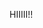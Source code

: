 <!DOCTYPE html>
HIIIII!!
<html lang="en">
<head>
    <meta charset="UTF-8">
    <meta http-equiv="X-UA-Compatible" content="IE=edge">
    <meta name="viewport" content="width=device-width, initial-scale=1.0">
    <title>Ghost Animation</title>
</head>
<body>
    <svg id="canvas" viewbox="0 0 2000 1000"></svg>
    <script>
        let canvas = document.getElementsByTagName("svg")[0];
        
        let ghosts = [];
        let colors = ["red", "green", "blue", "yellow", "cyan", "magenta", "black", "purple", "orange"];
        let eyeRadius = 20;
        let pupilRadius = 10;
        let headRadius = 60;
        let bodyWidth = 2 * headRadius;
        let bodyHeight = 100;
        let eyeSpacing = 25; //from center of head

        //You'll need to create two event listeners.

        /* You'll need a click event listener on the canvas that draws a randomly
        colored ghost at the precise location of the click and places a JavaScript
        reference to that ghost into the ghosts array*/

        /* You'll need a mousemove listener on the canvas that makes the eyes
        of each ghost in the ghosts array move in the direction of the current
        mouse coordinates */
    </script>
</body> 
</html>
